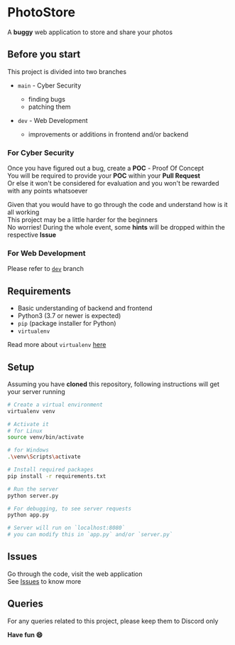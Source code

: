 # PhotoStore
A **buggy** web application to store and share your photos

## Before you start
This project is divided into two branches
- `main` - Cyber Security
  - finding bugs
  - patching them

- `dev` - Web Development
  - improvements or additions in frontend and/or backend

### For Cyber Security
Once you have figured out a bug, create a **POC** - Proof Of Concept<br>
You will be required to provide your **POC** within your **Pull Request**<br>
Or else it won't be considered for evaluation and you won't be rewarded with any points whatsoever

Given that you would have to go through the code and understand how is it all working<br>
This project may be a little harder for the beginners<br>
No worries! During the whole event, some **hints** will be dropped within the respective **Issue**

### For Web Development
Please refer to [`dev`](https://github.com/opencodeiiita/PhotoStore/tree/dev) branch

## Requirements
- Basic understanding of backend and frontend
- Python3 (3.7 or newer is expected)
- `pip` (package installer for Python)
- `virtualenv`

Read more about `virtualenv` [here](https://docs.python.org/3/tutorial/venv.html)

## Setup
Assuming you have **cloned** this repository, following instructions will get your server running

```bash
# Create a virtual environment
virtualenv venv

# Activate it
# for Linux
source venv/bin/activate

# for Windows
.\venv\Scripts\activate

# Install required packages
pip install -r requirements.txt

# Run the server
python server.py

# For debugging, to see server requests
python app.py

# Server will run on `localhost:8080`
# you can modify this in `app.py` and/or `server.py`
```

## Issues
Go through the code, visit the web application<br>
See [Issues](https://github.com/opencodeiiita/PhotoStore/issues) to know more

## Queries
For any queries related to this project, please keep them to Discord only

<b>Have fun :smile:</b>
